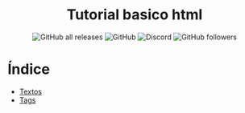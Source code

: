
<h1 align="center"> Tutorial basico html </h1>

<p align="center">
<img alt="GitHub all releases" src="https://img.shields.io/github/downloads/Pani-Kaz/html-tutorial/total">
<img alt="GitHub" src="https://img.shields.io/github/license/Pani-Kaz/html-tutorial">
<img alt="Discord" src="https://img.shields.io/discord/875089938020982844">
<img alt="GitHub followers" src="https://img.shields.io/github/followers/Pani-Kaz?style=social">
</p>


# Índice 

* [Textos](#edicaodetexto.html)
* [Tags](#edicaotagas)




